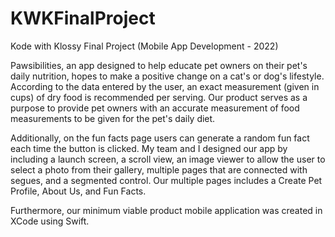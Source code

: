 # KWKFinalProject
Kode with Klossy Final Project (Mobile App Development - 2022)

Pawsibilities, an app designed to help educate pet owners on their pet's daily nutrition, hopes to make a positive change on a cat's or dog's lifestyle. 
According to the data entered by the user, an exact measurement (given in cups) of dry food is recommended per serving. Our product serves as a purpose
to provide pet owners with an accurate measurement of food measurements to be given for the pet's daily diet.

Additionally, on the fun facts page users can generate a random fun fact each time the button is clicked. 
My team and I designed our app by including a launch screen, a scroll view, an image viewer to allow the user to select a photo from their gallery, 
multiple pages that are connected with segues, and a segmented control. Our multiple pages includes a Create Pet Profile, About Us, and Fun Facts.

Furthermore, our minimum viable product mobile application was created in XCode using Swift.
